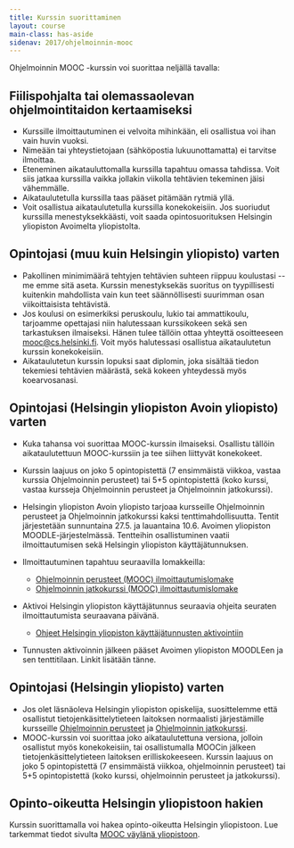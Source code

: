 ```yaml
---
title: Kurssin suorittaminen
layout: course
main-class: has-aside
sidenav: 2017/ohjelmoinnin-mooc
---
```


Ohjelmoinnin MOOC -kurssin voi suorittaa neljällä tavalla:

## Fiilispohjalta tai olemassaolevan ohjelmointitaidon kertaamiseksi

- Kurssille ilmoittautuminen ei velvoita mihinkään, eli osallistua voi ihan vain huvin vuoksi. 
- Nimeään tai yhteystietojaan (sähköpostia lukuunottamatta) ei tarvitse ilmoittaa. 
- Eteneminen aikatauluttomalla kurssilla tapahtuu omassa tahdissa. Voit siis jatkaa kurssilla vaikka jollakin viikolla tehtävien tekeminen jäisi vähemmälle.
- Aikataulutetulla kurssilla taas pääset pitämään rytmiä yllä.
- Voit osallistua aikataulutetulla kurssilla konekokeisiin. Jos suoriudut kurssilla menestyksekkäästi, voit saada opintosuorituksen Helsingin yliopiston Avoimelta yliopistolta.

## Opintojasi (muu kuin Helsingin yliopisto) varten

- Pakollinen minimimäärä tehtyjen tehtävien suhteen riippuu koulustasi -- me emme sitä aseta. Kurssin menestyksekäs suoritus on tyypillisesti kuitenkin mahdollista vain kun teet säännöllisesti suurimman osan viikoittaisista tehtävistä.
- Jos koulusi on esimerkiksi peruskoulu, lukio tai ammattikoulu, tarjoamme opettajasi niin halutessaan kurssikokeen sekä sen tarkastuksen ilmaiseksi. Hänen tulee tällöin ottaa yhteyttä osoitteeseen <mooc@cs.helsinki.fi>. Voit myös halutessasi osallistua aikataulutetun kurssin konekokeisiin.
- Aikataulutetun kurssin lopuksi saat diplomin, joka sisältää tiedon tekemiesi tehtävien määrästä, sekä kokeen yhteydessä myös koearvosanasi.

## Opintojasi (Helsingin yliopiston Avoin yliopisto) varten

- Kuka tahansa voi suorittaa MOOC-kurssin ilmaiseksi. Osallistu tällöin aikataulutettuun MOOC-kurssiin ja tee siihen liittyvät konekokeet. 
- Kurssin laajuus on joko 5 opintopistettä (7 ensimmäistä viikkoa, vastaa kurssia Ohjelmoinnin perusteet) tai 5+5 opintopistettä (koko kurssi, vastaa kursseja Ohjelmoinnin perusteet ja Ohjelmoinnin jatkokurssi).

- Helsingin yliopiston Avoin yliopisto tarjoaa kursseille Ohjelmoinnin perusteet ja Ohjelmoinnin jatkokurssi kaksi tenttimahdollisuutta. Tentit järjestetään sunnuntaina 27.5. ja lauantaina 10.6. Avoimen yliopiston MOODLE-järjestelmässä. Tentteihin osallistuminen vaatii ilmoittautumisen sekä Helsingin yliopiston käyttäjätunnuksen.

- Ilmoittautuminen tapahtuu seuraavilla lomakkeilla:

  - <a href="https://www.avoin.helsinki.fi/palvelut/ilmo/index.aspx?id=23420" target="_blank" onclick="ga('send', 'event', 'link', 'click', 'outbound-ohpe-avoin-ilmoittautuminen')">Ohjelmoinnin perusteet (MOOC) ilmoittautumislomake</a> 
  - <a href="https://www.avoin.helsinki.fi/palvelut/ilmo/index.aspx?id=23422" target="_blank" onclick="ga('send', 'event', 'link', 'click', 'outbound-ohja-avoin-ilmoittautuminen')">Ohjelmoinnin jatkokurssi (MOOC) ilmoittautumislomake</a> 

- Aktivoi Helsingin yliopiston käyttäjätunnus seuraavia ohjeita seuraten ilmoittautumista seuraavana päivänä.

  - <a href="https://helpdesk.it.helsinki.fi/ohjeet/kirjautuminen-ja-yhteydet/kayttajatunnus/ohjeet-yliopiston-kayttajatunnuksen-aktivointiin" target="_blank" onclick="ga('send', 'event', 'link', 'click', 'outbound-tunnuksen-aktivointi')">Ohjeet Helsingin yliopiston käyttäjätunnusten aktivointiin</a> 

- Tunnusten aktivoinnin jälkeen pääset Avoimen yliopiston MOODLEen ja sen tenttitilaan. Linkit lisätään tänne.
   
## Opintojasi (Helsingin yliopisto) varten

- Jos olet läsnäoleva Helsingin yliopiston opiskelija, suosittelemme että osallistut tietojenkäsittelytieteen laitoksen normaalisti järjestämille kursseille <a href="http://www.cs.helsinki.fi/courses/581325/" target="_blank" onclick="ga('send', 'event', 'link', 'click', 'outbound-ohpe')">Ohjelmoinnin perusteet</a> ja <a href="http://www.cs.helsinki.fi/courses/582103/" target="_blank" onclick="ga('send', 'event', 'link', 'click', 'outbound-ohja')">Ohjelmoinnin jatkokurssi</a>.
- MOOC-kurssin voi suorittaa joko aikataulutettuna versiona, jolloin osallistut myös konekokeisiin, tai osallistumalla MOOCin jälkeen tietojenkäsittelytieteen laitoksen erilliskokeeseen. Kurssin laajuus on joko 5 opintopistettä (7 ensimmäistä viikkoa, ohjelmoinnin perusteet) tai 5+5 opintopistettä (koko kurssi, ohjelmoinnin perusteet ja jatkokurssi).

## Opinto-oikeutta Helsingin yliopistoon hakien

Kurssin suorittamalla voi hakea opinto-oikeutta Helsingin yliopistoon. Lue tarkemmat tiedot sivulta [MOOC väylänä yliopistoon](opinto-oikeus.html).
